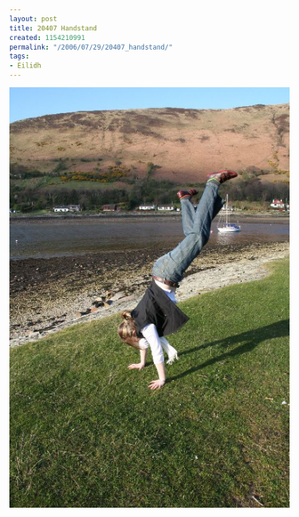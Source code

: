 ```yaml
---
layout: post
title: 20407 Handstand
created: 1154210991
permalink: "/2006/07/29/20407_handstand/"
tags:
- Eilidh
---
```


<img src="/image/images/IMG_0407.JPG"/>

